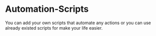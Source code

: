 # Automation-Scripts
You can add your own scripts that automate any actions or you can use already existed scripts for make your life easier.
